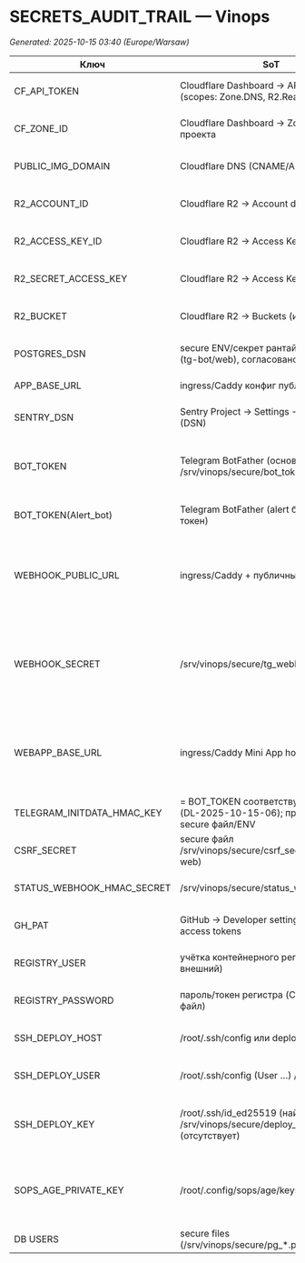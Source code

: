 # SECRETS_AUDIT_TRAIL — Vinops
_Generated: 2025-10-15 03:40 (Europe/Warsaw)_

| Ключ | SoT | SoT-value (fingerprint/URL) | Runtime evidence (из EVD) | Owner |
| --- | --- | --- | --- | --- |
| CF_API_TOKEN | Cloudflare Dashboard → API Tokens (scopes: Zone.DNS, R2.Read/Write) | TXT sha256=8c9014a21af441b42328190f53471943d624a1dbef0128c328f656c30df168ac len=8 | - ENVFILE: NOT_FOUND;- /proc/22164: NOT_FOUND;- container:caddy : NOT_FOUND;- container:web   : NOT_FOUND;- container:dev   : NOT_FOUND  | Ops Lead (root@host) |
| CF_ZONE_ID | Cloudflare Dashboard → Zones → зона проекта | TXT sha256=8c9014a21af441b42328190f53471943d624a1dbef0128c328f656c30df168ac len=8 | - ENVFILE: NOT_FOUND;- /proc/22164: NOT_FOUND;- container:caddy : NOT_FOUND;- container:web   : NOT_FOUND;- container:dev   : NOT_FOUND  | Ops Lead (root@host) |
| PUBLIC_IMG_DOMAIN | Cloudflare DNS (CNAME/A public CDN) | TXT sha256=8c9014a21af441b42328190f53471943d624a1dbef0128c328f656c30df168ac len=8 | - ENVFILE: NOT_FOUND;- /proc/22164: NOT_FOUND;- container:caddy : NOT_FOUND;- container:web   : NOT_FOUND;- container:dev   : NOT_FOUND  | Ops Lead (root@host) |
| R2_ACCOUNT_ID | Cloudflare R2 → Account details | TXT sha256=8c9014a21af441b42328190f53471943d624a1dbef0128c328f656c30df168ac len=8 | - ENVFILE: NOT_FOUND;- /proc/22164: NOT_FOUND;- container:caddy : NOT_FOUND;- container:web   : NOT_FOUND;- container:dev   : NOT_FOUND  | Ops Lead (root@host) |
| R2_ACCESS_KEY_ID | Cloudflare R2 → Access Keys | TXT sha256=8c9014a21af441b42328190f53471943d624a1dbef0128c328f656c30df168ac len=8 | - ENVFILE: NOT_FOUND;- /proc/22164: NOT_FOUND;- container:caddy : NOT_FOUND;- container:web   : NOT_FOUND;- container:dev   : NOT_FOUND  | Ops Lead (root@host) |
| R2_SECRET_ACCESS_KEY | Cloudflare R2 → Access Keys (secret) | TXT sha256=8c9014a21af441b42328190f53471943d624a1dbef0128c328f656c30df168ac len=8 | - ENVFILE: NOT_FOUND;- /proc/22164: NOT_FOUND;- container:caddy : NOT_FOUND;- container:web   : NOT_FOUND;- container:dev   : NOT_FOUND  | Ops Lead (root@host) |
| R2_BUCKET | Cloudflare R2 → Buckets (имя) | TXT sha256=8c9014a21af441b42328190f53471943d624a1dbef0128c328f656c30df168ac len=8 | - ENVFILE: NOT_FOUND;- /proc/22164: NOT_FOUND;- container:caddy : NOT_FOUND;- container:web   : NOT_FOUND;- container:dev   : NOT_FOUND  | Ops Lead (root@host) |
| POSTGRES_DSN | secure ENV/секрет рантайма сервиса (tg-bot/web), согласовано с БД | TXT sha256=8c9014a21af441b42328190f53471943d624a1dbef0128c328f656c30df168ac len=8 | - ENVFILE: NOT_FOUND;- /proc/22164: NOT_FOUND;- container:caddy : NOT_FOUND;- container:web   : NOT_FOUND;- container:dev   : NOT_FOUND  | DBA/Ops (root@host) |
| APP_BASE_URL | ingress/Caddy конфиг публичного сайта | https://miniapp.vinops.online | - ENVFILE: NOT_FOUND;- /proc/22164: NOT_FOUND;- container:caddy : NOT_FOUND;- container:web   : NOT_FOUND;- container:dev   : NOT_FOUND;- URL probe: url=EMPTY  | Web Lead (ops) |
| SENTRY_DSN | Sentry Project → Settings → Client Keys (DSN) | TXT sha256=8c9014a21af441b42328190f53471943d624a1dbef0128c328f656c30df168ac len=8 | - ENVFILE: NOT_FOUND;- /proc/22164: NOT_FOUND;- container:caddy : NOT_FOUND;- container:web   : NOT_FOUND;- container:dev   : NOT_FOUND  | Web Lead (ops) |
| BOT_TOKEN | Telegram BotFather (основной бот); host: /srv/vinops/secure/bot_token.secret | TXT sha256=5f44f2484b4249cfd645607fd1a4db0dbde87bb2ba6ab709287e8f801fcdddc2 len=46; secure:/srv/vinops/secure/bot_token.secret sha256=5f44f2484b4249cfd645607fd1a4db0dbde87bb2ba6ab709287e8f801fcdddc2 len=46 (normalized) | - ENVFILE: NOT_FOUND;- /proc/22164: NOT_FOUND;- container:caddy : NOT_FOUND;- container:web   : NOT_FOUND;- container:dev   : NOT_FOUND;- secure:/srv/vinops/secure/bot_token.secret sha256=a933b15ec816154419f6a1591fec7a919f91f1f5481701c8694538abc92230ca len=47  | Product/Ops (bot) |
| BOT_TOKEN(Alert_bot) | Telegram BotFather (alert бот, отдельный токен) | TXT sha256=8c9014a21af441b42328190f53471943d624a1dbef0128c328f656c30df168ac len=8; SoT=BotFather | - ENVFILE: NOT_FOUND;- /proc/22164: NOT_FOUND;- container:caddy : NOT_FOUND;- container:web   : NOT_FOUND;- container:dev   : NOT_FOUND  | SRE/Ops |
| WEBHOOK_PUBLIC_URL | ingress/Caddy + публичный DNS | https://tg.vinops.online/tg-webhook | - ENVFILE: sha256=5227011b5d2f7ac3d742c8c3c6462079b38a5c81959158dc4be73785a083caf1 len=35;- /proc/22164: sha256=5227011b5d2f7ac3d742c8c3c6462079b38a5c81959158dc4be73785a083caf1 len=35;- container:caddy : NOT_FOUND;- container:web   : NOT_FOUND;- container:dev   : NOT_FOUND;- URL probe: dns=[2606:4700:3030::6815:196d 2606:4700:3033::ac43:8608] http_code=403  | Ops Lead (root@host) |
| WEBHOOK_SECRET | /srv/vinops/secure/tg_webhook.secret | TXT sha256=914589bfe69e94954ab91ba8da5264569f5a6902bd72f58586dc7b8f9de06cf1 len=32; secure:/srv/vinops/secure/tg_webhook.secret sha256=914589bfe69e94954ab91ba8da5264569f5a6902bd72f58586dc7b8f9de06cf1 len=32 | - ENVFILE: sha256=914589bfe69e94954ab91ba8da5264569f5a6902bd72f58586dc7b8f9de06cf1 len=32;- /proc/22164: sha256=914589bfe69e94954ab91ba8da5264569f5a6902bd72f58586dc7b8f9de06cf1 len=32;- container:caddy : NOT_FOUND;- container:web   : NOT_FOUND;- container:dev   : NOT_FOUND;- secure:/srv/vinops/secure/tg_webhook.secret sha256=914589bfe69e94954ab91ba8da5264569f5a6902bd72f58586dc7b8f9de06cf1 len=32  | Ops Lead (root@host) |
| WEBAPP_BASE_URL | ingress/Caddy Mini App host | https://miniapp.vinops.online | - ENVFILE: sha256=e8fe8d46193aaf4fb7f9de778a3e705125084db93c05ca2af8f6ca16f1d671c0 len=29;- /proc/22164: sha256=e8fe8d46193aaf4fb7f9de778a3e705125084db93c05ca2af8f6ca16f1d671c0 len=29;- container:caddy : NOT_FOUND;- container:web   : NOT_FOUND;- container:dev   : NOT_FOUND;- URL probe: dns=[2606:4700:3033::ac43:8608 2606:4700:3030::6815:196d] http_code=404  | Web Lead (ops) |
| TELEGRAM_INITDATA_HMAC_KEY | = BOT_TOKEN соответствующего бота (DL-2025-10-15-06); при override — secure файл/ENV | SAME-AS BOT_TOKEN; TXT sha256=5f44f2484b4249cfd645607fd1a4db0dbde87bb2ba6ab709287e8f801fcdddc2 len=46 | - ENVFILE: NOT_FOUND;- /proc/22164: NOT_FOUND;- container:caddy : NOT_FOUND;- container:web   : NOT_FOUND;- container:dev   : NOT_FOUND  | Product/Ops (bot) |
| CSRF_SECRET | secure файл /srv/vinops/secure/csrf_secret (или ENV web) | TXT sha256=8c9014a21af441b42328190f53471943d624a1dbef0128c328f656c30df168ac len=8 | - ENVFILE: NOT_FOUND;- /proc/22164: NOT_FOUND;- container:caddy : NOT_FOUND;- container:web   : NOT_FOUND;- container:dev   : NOT_FOUND  | Web Lead (ops) |
| STATUS_WEBHOOK_HMAC_SECRET | /srv/vinops/secure/status_webhook.secret | TXT sha256=8c9014a21af441b42328190f53471943d624a1dbef0128c328f656c30df168ac len=8 | - ENVFILE: NOT_FOUND;- /proc/22164: NOT_FOUND;- container:caddy : NOT_FOUND;- container:web   : NOT_FOUND;- container:dev   : NOT_FOUND  | SRE/Ops |
| GH_PAT | GitHub → Developer settings → Personal access tokens | TXT sha256=8c9014a21af441b42328190f53471943d624a1dbef0128c328f656c30df168ac len=8 | - ENVFILE: NOT_FOUND;- /proc/22164: NOT_FOUND;- container:caddy : NOT_FOUND;- container:web   : NOT_FOUND;- container:dev   : NOT_FOUND  | Org Admin / DevOps |
| REGISTRY_USER | учётка контейнерного регистра (GHCR/внешний) | TXT sha256=8c9014a21af441b42328190f53471943d624a1dbef0128c328f656c30df168ac len=8; docker_config=131 | - ENVFILE: NOT_FOUND;- /proc/22164: NOT_FOUND;- container:caddy : NOT_FOUND;- container:web   : NOT_FOUND;- container:dev   : NOT_FOUND  | DevOps |
| REGISTRY_PASSWORD | пароль/токен регистра (CI secret/secure файл) | TXT sha256=8c9014a21af441b42328190f53471943d624a1dbef0128c328f656c30df168ac len=8; docker_config=131 | - ENVFILE: NOT_FOUND;- /proc/22164: NOT_FOUND;- container:caddy : NOT_FOUND;- container:web   : NOT_FOUND;- container:dev   : NOT_FOUND  | DevOps |
| SSH_DEPLOY_HOST | /root/.ssh/config или deploy inventory | TXT sha256=8c9014a21af441b42328190f53471943d624a1dbef0128c328f656c30df168ac len=8 | - ENVFILE: NOT_FOUND;- /proc/22164: NOT_FOUND;- container:caddy : NOT_FOUND;- container:web   : NOT_FOUND;- container:dev   : NOT_FOUND  | Ops |
| SSH_DEPLOY_USER | /root/.ssh/config (User …) / CI | TXT sha256=8c9014a21af441b42328190f53471943d624a1dbef0128c328f656c30df168ac len=8 | - ENVFILE: NOT_FOUND;- /proc/22164: NOT_FOUND;- container:caddy : NOT_FOUND;- container:web   : NOT_FOUND;- container:dev   : NOT_FOUND  | Ops |
| SSH_DEPLOY_KEY | /root/.ssh/id_ed25519 (найден) или /srv/vinops/secure/deploy_key (отсутствует) | TXT sha256=8c9014a21af441b42328190f53471943d624a1dbef0128c328f656c30df168ac len=8; candidate_file=/root/.ssh/id_ed25519 | - ENVFILE: NOT_FOUND;- /proc/22164: NOT_FOUND;- container:caddy : NOT_FOUND;- container:web   : NOT_FOUND;- container:dev   : NOT_FOUND;- secure:/srv/vinops/secure/deploy_key NOT_FOUND;- secure:/root/.ssh/id_ed25519 sha256=b79805158388f2218695cfb5e3068f0683f4e03fcf7a6f1bab797ead250c37b7 len=411  | Ops (root@host) |
| SOPS_AGE_PRIVATE_KEY | /root/.config/sops/age/keys.txt (найден) | file:/root/.config/sops/age/keys.txt sha256=c43222cc0aebba0d70e74d3492f95720f4880b57610b23a19a3426ca93d7bf1d len=189 | - ENVFILE: NOT_FOUND;- /proc/22164: NOT_FOUND;- container:caddy : NOT_FOUND;- container:web   : NOT_FOUND;- container:dev   : NOT_FOUND;- secure:/root/.config/sops/age/keys.txt sha256=c43222cc0aebba0d70e74d3492f95720f4880b57610b23a19a3426ca93d7bf1d len=189;- secure:/root/.age/key.txt NOT_FOUND;- secure:/srv/vinops/secure/age.key NOT_FOUND  | Ops (root@host) |
| DB USERS | secure files (/srv/vinops/secure/pg_*.password) | sha256/len per-user | — | DBA/Ops |
